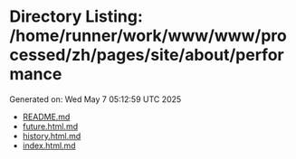 # Directory Listing: /home/runner/work/www/www/processed/zh/pages/site/about/performance
Generated on: Wed May  7 05:12:59 UTC 2025

- [README.md](README.md)
- [future.html.md](future.html.md)
- [history.html.md](history.html.md)
- [index.html.md](index.html.md)
